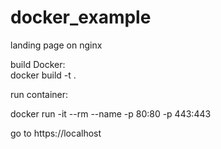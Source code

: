 # docker_example

landing page on nginx

build Docker:<br/>
docker build -t <name> .
  
run container:

docker run -it --rm --name <name> -p 80:80 -p 443:443 <name>
  
go to https://localhost

